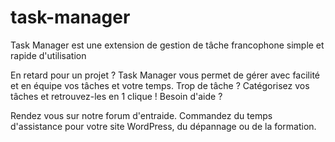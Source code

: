 # task-manager


Task Manager est une extension de gestion de tâche francophone simple et rapide d'utilisation

En retard pour un projet ? Task Manager vous permet de gérer avec facilité et en équipe vos tâches et votre temps. Trop de tâche ? Catégorisez vos tâches et retrouvez-les en 1 clique !
Besoin d'aide ?

Rendez vous sur notre forum d'entraide. Commandez du temps d'assistance pour votre site WordPress, du dépannage ou de la formation.